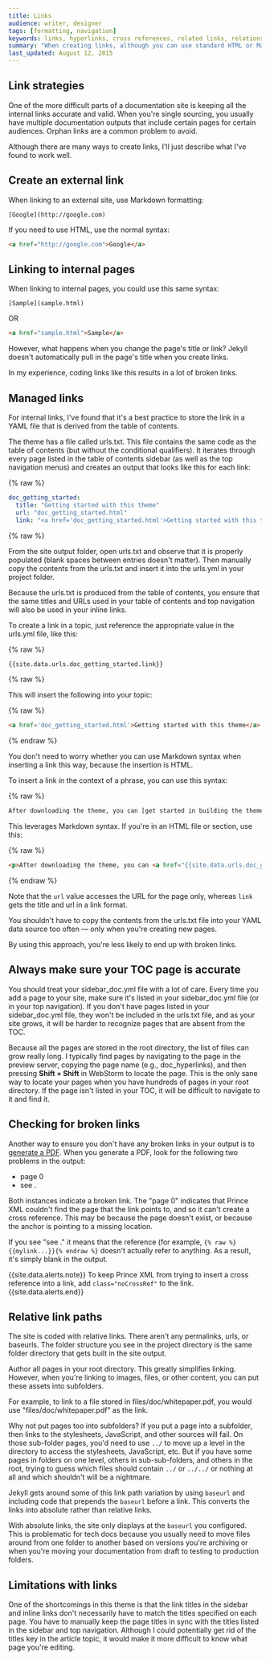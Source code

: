 ```yaml
---
title: Links
audience: writer, designer
tags: [formatting, navigation]
keywords: links, hyperlinks, cross references, related links, relationship tables
summary: "When creating links, although you can use standard HTML or Markdown, this approach is usually susceptible to a lot of errors and broken links. A better approach to handling links is to use references to a YML file."
last_updated: August 12, 2015
---
```



## Link strategies

One of the more difficult parts of a documentation site is keeping all the internal links accurate and valid. When you're single sourcing, you usually have multiple documentation outputs that include certain pages for certain audiences. Orphan links are a common problem to avoid. 

Although there are many ways to create links, I'll just describe what I've found to work well.

## Create an external link

When linking to an external site, use Markdown formatting:

```
[Google](http://google.com)
```

If you need to use HTML, use the normal syntax:

```html
<a href="http://google.com">Google</a>
```

## Linking to internal pages

When linking to internal pages, you could use this same syntax:

```
[Sample](sample.html)
```

OR

```html
<a href="sample.html">Sample</a>
```

However, what happens when you change the page's title or link? Jekyll doesn't automatically pull in the page's title when you create links.

In my experience, coding links like this results in a lot of broken links.

## Managed links

For internal links, I've found that it's a best practice to store the link in a YAML file that is derived from the table of contents. 

The theme has a file called urls.txt. This file contains the same code as the table of contents (but without the conditional qualifiers). It iterates through every page listed in the table of contents sidebar (as well as the top navigation menus) and creates an output that looks like this for each link: 

{% raw %}
```yaml
doc_getting_started:
  title: "Getting started with this theme"
  url: "doc_getting_started.html"
  link: "<a href='doc_getting_started.html'>Getting started with this theme</a>"
```
{% raw %}

From the site output folder, open urls.txt and observe that it is properly populated (blank spaces between entries doesn't matter). Then manually copy the contents from the urls.txt and insert it into the urls.yml in your project folder. 

Because the urls.txt is produced from the table of contents, you ensure that the same titles and URLs used in your table of contents and top navigation will also be used in your inline links. 
 
To create a link in a topic, just reference the appropriate value in the urls.yml file, like this:

{% raw %}
```html
{{site.data.urls.doc_getting_started.link}}
```
{% raw %}

This will insert the following into your topic:

{% raw %}
```html
<a href='doc_getting_started.html'>Getting started with this theme</a>
```
{% endraw %}

You don't need to worry whether you can use Markdown syntax when inserting a link this way, because the insertion is HTML. 

To insert a link in the context of a phrase, you can use this syntax:

{% raw %}
```html
After downloading the theme, you can [get started in building the theme]({{site.data.urls.doc_getting_started.url}}).
```

This leverages Markdown syntax. If you're in an HTML file or section, use this:

{% raw %}
```html
<p>After downloading the theme, you can <a href="{{site.data.urls.doc_getting_started.url}}">get started in building the theme</a>.</p>
```
{% endraw %}

Note that the `url` value accesses the URL for the page only, whereas `link` gets the title and url in a link format.

You shouldn't have to copy the contents from the urls.txt file into your YAML data source too often &mdash; only when you're creating new pages. 

By using this approach, you're less likely to end up with broken links.

## Always make sure your TOC page is accurate

You should treat your sidebar_doc.yml file with a lot of care. Every time you add a page to your site, make sure it's listed in your sidebar_doc.yml file (or in your top navigation). If you don't have pages listed in your sidebar_doc.yml file, they won't be included in the urls.txt file, and as your site grows, it will be harder to recognize pages that are absent from the TOC.

Because all the pages are stored in the root directory, the list of files can grow really long. I typically find pages by navigating to the page in the preview server, copying the page name (e.g., doc_hyperlinks), and then pressing **Shift + Shift** in WebStorm to locate the page. This is the only sane way to locate your pages when you have hundreds of pages in your root directory. If the page isn't listed in your TOC, it will be difficult to navigate to it and find it.

## Checking for broken links

Another way to ensure you don't have any broken links in your output is to [generate a PDF]({{site.data.urls.doc_generating_pdfs.url}}). When you generate a PDF, look for the following two problems in the output:

* page 0
* see .

Both instances indicate a broken link. The "page 0" indicates that Prince XML couldn't find the page that the link points to, and so it can't create a cross reference. This may be because the page doesn't exist, or because the anchor is pointing to a missing location.

If you see "see ." it means that the reference (for example, `{% raw %}{{mylink...}}{% endraw %}` doesn't actually refer to anything. As a result, it's simply blank in the output. 

{{site.data.alerts.note}} To keep Prince XML from trying to insert a cross reference into a link, add <code>class="noCrossRef"</code> to the link. {{site.data.alerts.end}}

## Relative link paths

The site is coded with relative links. There aren't any permalinks, urls, or baseurls. The folder structure you see in the project directory is the same folder directory that gets built in the site output.

Author all pages in your root directory. This greatly simplifies linking. However, when you're linking to images, files, or other content, you can put these assets into subfolders. 

For example, to link to a file stored in files/doc/whitepaper.pdf, you would use "files/doc/whitepaper.pdf" as the link. 

Why not put pages too into subfolders? If you put a page into a subfolder, then links to the stylesheets, JavaScript, and other sources will fail. On those sub-folder pages, you'd need to use `../` to move up a level in the directory to access the stylesheets, JavaScript, etc. But if you have some pages in folders on one level, others in sub-sub-folders, and others in the root, trying to guess which files should contain `../` or `../../` or nothing at all and which shouldn't will be a nightmare.

Jekyll gets around some of this link path variation by using `baseurl` and including code that prepends the `baseurl` before a link. This converts the links into absolute rather than relative links.

With absolute links, the site only displays at the `baseurl` you configured. This is problematic for tech docs because you usually need to move files around from one folder to another based on versions you're archiving or when you're moving your documentation from draft to testing to production folders.

## Limitations with links

One of the shortcomings in this theme is that the link titles in the sidebar and inline links don't necessarily have to match the titles specified on each page. You have to manually keep the page titles in sync with the titles listed in the sidebar and top navigation. Although I could potentially get rid of the titles key in the article topic, it would make it more difficult to know what page you're editing.
